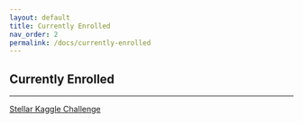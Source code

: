 ```yaml
---
layout: default
title: Currently Enrolled
nav_order: 2
permalink: /docs/currently-enrolled
---
```


## Currently Enrolled

----------

[Stellar Kaggle Challenge](https://stellar.org/uei-news/72-hour-stellar-kaggle-competition-at-columbia-university)
